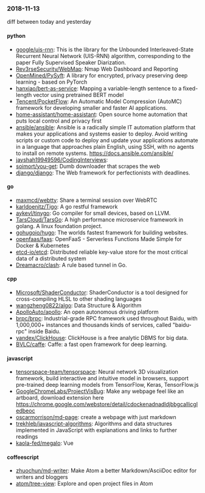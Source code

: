 ### 2018-11-13
diff between today and yesterday

#### python
* [google/uis-rnn](https://github.com/google/uis-rnn): This is the library for the Unbounded Interleaved-State Recurrent Neural Network (UIS-RNN) algorithm, corresponding to the paper Fully Supervised Speaker Diarization.
* [Rev3rseSecurity/WebMap](https://github.com/Rev3rseSecurity/WebMap): Nmap Web Dashboard and Reporting
* [OpenMined/PySyft](https://github.com/OpenMined/PySyft): A library for encrypted, privacy preserving deep learning - based on PyTorch
* [hanxiao/bert-as-service](https://github.com/hanxiao/bert-as-service): Mapping a variable-length sentence to a fixed-length vector using pretrained BERT model
* [Tencent/PocketFlow](https://github.com/Tencent/PocketFlow): An Automatic Model Compression (AutoMC) framework for developing smaller and faster AI applications.
* [home-assistant/home-assistant](https://github.com/home-assistant/home-assistant):  Open source home automation that puts local control and privacy first
* [ansible/ansible](https://github.com/ansible/ansible): Ansible is a radically simple IT automation platform that makes your applications and systems easier to deploy. Avoid writing scripts or custom code to deploy and update your applications  automate in a language that approaches plain English, using SSH, with no agents to install on remote systems. https://docs.ansible.com/ansible/
* [jayshah19949596/CodingInterviews](https://github.com/jayshah19949596/CodingInterviews): 
* [soimort/you-get](https://github.com/soimort/you-get):  Dumb downloader that scrapes the web
* [django/django](https://github.com/django/django): The Web framework for perfectionists with deadlines.

#### go
* [maxmcd/webtty](https://github.com/maxmcd/webtty): Share a terminal session over WebRTC
* [karldoenitz/Tigo](https://github.com/karldoenitz/Tigo): A go restful framework
* [aykevl/tinygo](https://github.com/aykevl/tinygo): Go compiler for small devices, based on LLVM.
* [TarsCloud/TarsGo](https://github.com/TarsCloud/TarsGo): A high performance microservice framework in golang. A linux foundation project.
* [gohugoio/hugo](https://github.com/gohugoio/hugo): The worlds fastest framework for building websites.
* [openfaas/faas](https://github.com/openfaas/faas): OpenFaaS - Serverless Functions Made Simple for Docker & Kubernetes
* [etcd-io/etcd](https://github.com/etcd-io/etcd): Distributed reliable key-value store for the most critical data of a distributed system
* [Dreamacro/clash](https://github.com/Dreamacro/clash): A rule based tunnel in Go.

#### cpp
* [Microsoft/ShaderConductor](https://github.com/Microsoft/ShaderConductor): ShaderConductor is a tool designed for cross-compiling HLSL to other shading languages
* [wangzheng0822/algo](https://github.com/wangzheng0822/algo): Data Structure & Algorithm
* [ApolloAuto/apollo](https://github.com/ApolloAuto/apollo): An open autonomous driving platform
* [brpc/brpc](https://github.com/brpc/brpc): Industrial-grade RPC framework used throughout Baidu, with 1,000,000+ instances and thousands kinds of services, called "baidu-rpc" inside Baidu.
* [yandex/ClickHouse](https://github.com/yandex/ClickHouse): ClickHouse is a free analytic DBMS for big data.
* [BVLC/caffe](https://github.com/BVLC/caffe): Caffe: a fast open framework for deep learning.

#### javascript
* [tensorspace-team/tensorspace](https://github.com/tensorspace-team/tensorspace): Neural network 3D visualization framework, build interactive and intuitive model in browsers, support pre-trained deep learning models from TensorFlow, Keras, TensorFlow.js
* [GoogleChromeLabs/ProjectVisBug](https://github.com/GoogleChromeLabs/ProjectVisBug):  Make any webpage feel like an artboard, download extension here https://chrome.google.com/webstore/detail/cdockenadnadldjbbgcallicgledbeoc
* [oscarmorrison/md-page](https://github.com/oscarmorrison/md-page):  create a webpage with just markdown
* [trekhleb/javascript-algorithms](https://github.com/trekhleb/javascript-algorithms):  Algorithms and data structures implemented in JavaScript with explanations and links to further readings
* [kaola-fed/megalo](https://github.com/kaola-fed/megalo):  Vue 

#### coffeescript
* [zhuochun/md-writer](https://github.com/zhuochun/md-writer):  Make Atom a better Markdown/AsciiDoc editor for writers and bloggers
* [atom/tree-view](https://github.com/atom/tree-view):  Explore and open project files in Atom
